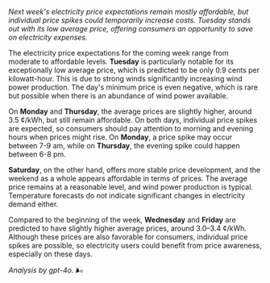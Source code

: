 *Next week's electricity price expectations remain mostly affordable, but individual price spikes could temporarily increase costs. Tuesday stands out with its low average price, offering consumers an opportunity to save on electricity expenses.*

The electricity price expectations for the coming week range from moderate to affordable levels. **Tuesday** is particularly notable for its exceptionally low average price, which is predicted to be only 0.9 cents per kilowatt-hour. This is due to strong winds significantly increasing wind power production. The day's minimum price is even negative, which is rare but possible when there is an abundance of wind power available.

On **Monday** and **Thursday**, the average prices are slightly higher, around 3.5 ¢/kWh, but still remain affordable. On both days, individual price spikes are expected, so consumers should pay attention to morning and evening hours when prices might rise. On **Monday**, a price spike may occur between 7-9 am, while on **Thursday**, the evening spike could happen between 6-8 pm.

**Saturday**, on the other hand, offers more stable price development, and the weekend as a whole appears affordable in terms of prices. The average price remains at a reasonable level, and wind power production is typical. Temperature forecasts do not indicate significant changes in electricity demand either.

Compared to the beginning of the week, **Wednesday** and **Friday** are predicted to have slightly higher average prices, around 3.0–3.4 ¢/kWh. Although these prices are also favorable for consumers, individual price spikes are possible, so electricity users could benefit from price awareness, especially on these days.

*Analysis by gpt-4o.* 🌬️
